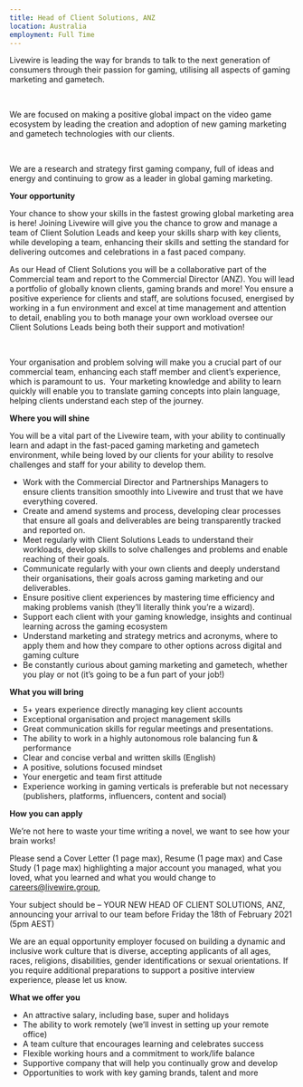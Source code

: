 ```yaml
---
title: Head of Client Solutions, ANZ
location: Australia
employment: Full Time
---
```

Livewire is leading the way for brands to talk to the next generation of consumers through their passion for gaming, utilising all aspects of gaming marketing and gametech.

 

We are focused on making a positive global impact on the video game ecosystem by leading the creation and adoption of new gaming marketing and gametech technologies with our clients.

 

We are a research and strategy first gaming company, full of ideas and energy and continuing to grow as a leader in global gaming marketing.



**Your opportunity**



Your chance to show your skills in the fastest growing global marketing area is here! Joining Livewire will give you the chance to grow and manage a team of Client Solution Leads and keep your skills sharp with key clients, while developing a team, enhancing their skills and setting the standard for delivering outcomes and celebrations in a fast paced company.



As our Head of Client Solutions you will be a collaborative part of the Commercial team and report to the Commercial Director (ANZ). You will lead a portfolio of globally known clients, gaming brands and more! You ensure a positive experience for clients and staff, are solutions focused, energised by working in a fun environment and excel at time management and attention to detail, enabling you to both manage your own workload oversee our Client Solutions Leads being both their support and motivation!

 

Your organisation and problem solving will make you a crucial part of our commercial team, enhancing each staff member and client’s experience, which is paramount to us.  Your marketing knowledge and ability to learn quickly will enable you to translate gaming concepts into plain language, helping clients understand each step of the journey.



**Where you will shine**



You will be a vital part of the Livewire team, with your ability to continually learn and adapt in the fast-paced gaming marketing and gametech environment, while being loved by our clients for your ability to resolve challenges and staff for your ability to develop them.

* Work with the Commercial Director and Partnerships Managers to ensure clients transition smoothly into Livewire and trust that we have everything covered.
* Create and amend systems and process, developing clear processes that ensure all goals and deliverables are being transparently tracked and reported on.
* Meet regularly with Client Solutions Leads to understand their workloads, develop skills to solve challenges and problems and enable reaching of their goals.
* Communicate regularly with your own clients and deeply understand their organisations, their goals across gaming marketing and our deliverables.
* Ensure positive client experiences by mastering time efficiency and making problems vanish (they’ll literally think you’re a wizard).
* Support each client with your gaming knowledge, insights and continual learning across the gaming ecosystem
* Understand marketing and strategy metrics and acronyms, where to apply them and how they compare to other options across digital and gaming culture
* Be constantly curious about gaming marketing and gametech, whether you play or not (it’s going to be a fun part of your job!)



**What you will bring**



* 5+ years experience directly managing key client accounts
* Exceptional organisation and project management skills
* Great communication skills for regular meetings and presentations.
* The ability to work in a highly autonomous role balancing fun & performance
* Clear and concise verbal and written skills (English)
* A positive, solutions focused mindset
* Your energetic and team first attitude
* Experience working in gaming verticals is preferable but not necessary (publishers, platforms, influencers, content and social)



**How you can apply**



We’re not here to waste your time writing a novel, we want to see how your brain works!

Please send a Cover Letter (1 page max), Resume (1 page max) and Case Study (1 page max) highlighting a major account you managed, what you loved, what you learned and what you would change to [careers@livewire.group](mailto:careers@livewire.group),

Your subject should be – YOUR NEW HEAD OF CLIENT SOLUTIONS, ANZ, announcing your arrival to our team before Friday the 18th of February 2021 (5pm AEST)

We are an equal opportunity employer focused on building a dynamic and inclusive work culture that is diverse, accepting applicants of all ages, races, religions, disabilities, gender identifications or sexual orientations. If you require additional preparations to support a positive interview experience, please let us know.



**What we offer you**



* An attractive salary, including base, super and holidays
* The ability to work remotely (we’ll invest in setting up your remote office)
* A team culture that encourages learning and celebrates success
* Flexible working hours and a commitment to work/life balance
* Supportive company that will help you continually grow and develop
* Opportunities to work with key gaming brands, talent and more